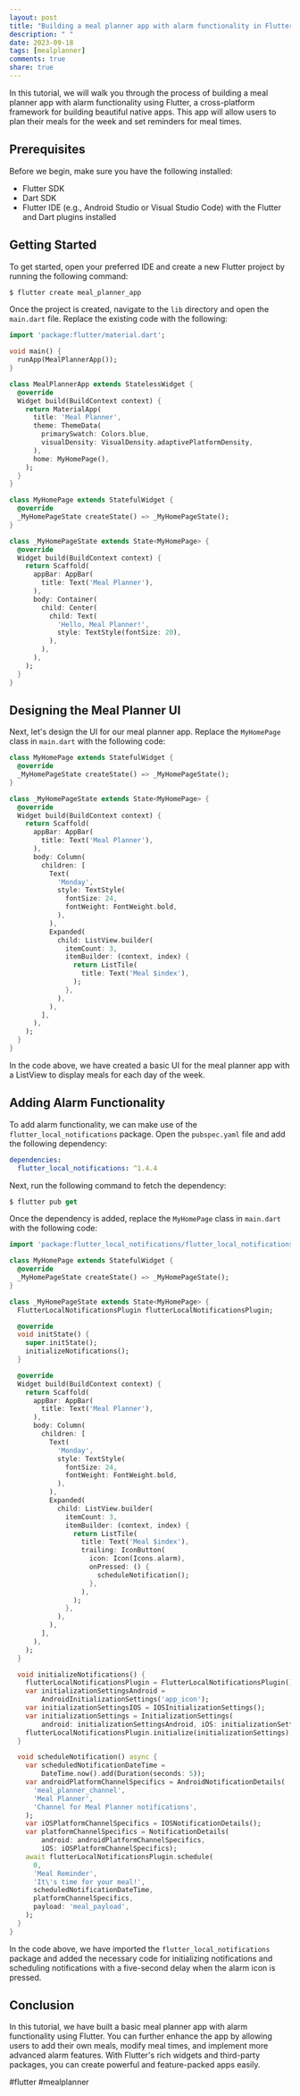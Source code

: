 ```yaml
---
layout: post
title: "Building a meal planner app with alarm functionality in Flutter"
description: " "
date: 2023-09-18
tags: [mealplanner]
comments: true
share: true
---
```


In this tutorial, we will walk you through the process of building a meal planner app with alarm functionality using Flutter, a cross-platform framework for building beautiful native apps. This app will allow users to plan their meals for the week and set reminders for meal times.

## Prerequisites

Before we begin, make sure you have the following installed:

- Flutter SDK
- Dart SDK
- Flutter IDE (e.g., Android Studio or Visual Studio Code) with the Flutter and Dart plugins installed

## Getting Started

To get started, open your preferred IDE and create a new Flutter project by running the following command:

```dart
$ flutter create meal_planner_app
```

Once the project is created, navigate to the `lib` directory and open the `main.dart` file. Replace the existing code with the following:

```dart
import 'package:flutter/material.dart';

void main() {
  runApp(MealPlannerApp());
}

class MealPlannerApp extends StatelessWidget {
  @override
  Widget build(BuildContext context) {
    return MaterialApp(
      title: 'Meal Planner',
      theme: ThemeData(
        primarySwatch: Colors.blue,
        visualDensity: VisualDensity.adaptivePlatformDensity,
      ),
      home: MyHomePage(),
    );
  }
}

class MyHomePage extends StatefulWidget {
  @override
  _MyHomePageState createState() => _MyHomePageState();
}

class _MyHomePageState extends State<MyHomePage> {
  @override
  Widget build(BuildContext context) {
    return Scaffold(
      appBar: AppBar(
        title: Text('Meal Planner'),
      ),
      body: Container(
        child: Center(
          child: Text(
            'Hello, Meal Planner!',
            style: TextStyle(fontSize: 20),
          ),
        ),
      ),
    );
  }
}
```

## Designing the Meal Planner UI

Next, let's design the UI for our meal planner app. Replace the `MyHomePage` class in `main.dart` with the following code:

```dart
class MyHomePage extends StatefulWidget {
  @override
  _MyHomePageState createState() => _MyHomePageState();
}

class _MyHomePageState extends State<MyHomePage> {
  @override
  Widget build(BuildContext context) {
    return Scaffold(
      appBar: AppBar(
        title: Text('Meal Planner'),
      ),
      body: Column(
        children: [
          Text(
            'Monday',
            style: TextStyle(
              fontSize: 24,
              fontWeight: FontWeight.bold,
            ),
          ),
          Expanded(
            child: ListView.builder(
              itemCount: 3,
              itemBuilder: (context, index) {
                return ListTile(
                  title: Text('Meal $index'),
                );
              },
            ),
          ),
        ],
      ),
    );
  }
}
```

In the code above, we have created a basic UI for the meal planner app with a ListView to display meals for each day of the week.

## Adding Alarm Functionality

To add alarm functionality, we can make use of the `flutter_local_notifications` package. Open the `pubspec.yaml` file and add the following dependency:

```yaml
dependencies:
  flutter_local_notifications: ^1.4.4
```

Next, run the following command to fetch the dependency:

```dart
$ flutter pub get
```

Once the dependency is added, replace the `MyHomePage` class in `main.dart` with the following code:

```dart
import 'package:flutter_local_notifications/flutter_local_notifications.dart';

class MyHomePage extends StatefulWidget {
  @override
  _MyHomePageState createState() => _MyHomePageState();
}

class _MyHomePageState extends State<MyHomePage> {
  FlutterLocalNotificationsPlugin flutterLocalNotificationsPlugin;

  @override
  void initState() {
    super.initState();
    initializeNotifications();
  }

  @override
  Widget build(BuildContext context) {
    return Scaffold(
      appBar: AppBar(
        title: Text('Meal Planner'),
      ),
      body: Column(
        children: [
          Text(
            'Monday',
            style: TextStyle(
              fontSize: 24,
              fontWeight: FontWeight.bold,
            ),
          ),
          Expanded(
            child: ListView.builder(
              itemCount: 3,
              itemBuilder: (context, index) {
                return ListTile(
                  title: Text('Meal $index'),
                  trailing: IconButton(
                    icon: Icon(Icons.alarm),
                    onPressed: () {
                      scheduleNotification();
                    },
                  ),
                );
              },
            ),
          ),
        ],
      ),
    );
  }

  void initializeNotifications() {
    flutterLocalNotificationsPlugin = FlutterLocalNotificationsPlugin();
    var initializationSettingsAndroid =
        AndroidInitializationSettings('app_icon');
    var initializationSettingsIOS = IOSInitializationSettings();
    var initializationSettings = InitializationSettings(
        android: initializationSettingsAndroid, iOS: initializationSettingsIOS);
    flutterLocalNotificationsPlugin.initialize(initializationSettings);
  }

  void scheduleNotification() async {
    var scheduledNotificationDateTime =
        DateTime.now().add(Duration(seconds: 5));
    var androidPlatformChannelSpecifics = AndroidNotificationDetails(
      'meal_planner_channel',
      'Meal Planner',
      'Channel for Meal Planner notifications',
    );
    var iOSPlatformChannelSpecifics = IOSNotificationDetails();
    var platformChannelSpecifics = NotificationDetails(
        android: androidPlatformChannelSpecifics,
        iOS: iOSPlatformChannelSpecifics);
    await flutterLocalNotificationsPlugin.schedule(
      0,
      'Meal Reminder',
      'It\'s time for your meal!',
      scheduledNotificationDateTime,
      platformChannelSpecifics,
      payload: 'meal_payload',
    );
  }
}
```

In the code above, we have imported the `flutter_local_notifications` package and added the necessary code for initializing notifications and scheduling notifications with a five-second delay when the alarm icon is pressed.

## Conclusion

In this tutorial, we have built a basic meal planner app with alarm functionality using Flutter. You can further enhance the app by allowing users to add their own meals, modify meal times, and implement more advanced alarm features. With Flutter's rich widgets and third-party packages, you can create powerful and feature-packed apps easily.

#flutter #mealplanner